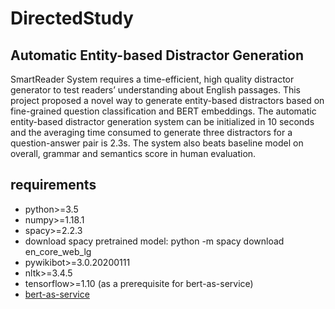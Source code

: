 # DirectedStudy

## Automatic Entity-based Distractor Generation

SmartReader System requires a time-efficient, high quality distractor generator to test readers’ understanding about English passages. This project proposed a novel way to generate entity-based distractors based on fine-grained question classification and BERT embeddings. The automatic entity-based distractor generation system can be initialized in 10 seconds and the averaging time consumed to generate three distractors for a question-answer pair is 2.3s. The system also beats baseline model on overall, grammar and semantics score in human evaluation.

## requirements

- python>=3.5
- numpy>=1.18.1
- spacy>=2.2.3
- download spacy pretrained model: python -m spacy download en_core_web_lg
- pywikibot>=3.0.20200111
- nltk>=3.4.5
- tensorflow>=1.10 (as a prerequisite for bert-as-service)
- [bert-as-service](https://github.com/hanxiao/bert-as-service)


